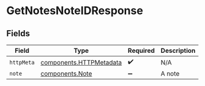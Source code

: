 # GetNotesNoteIDResponse


## Fields

| Field                                                              | Type                                                               | Required                                                           | Description                                                        |
| ------------------------------------------------------------------ | ------------------------------------------------------------------ | ------------------------------------------------------------------ | ------------------------------------------------------------------ |
| `httpMeta`                                                         | [components.HTTPMetadata](../../models/components/httpmetadata.md) | :heavy_check_mark:                                                 | N/A                                                                |
| `note`                                                             | [components.Note](../../models/components/note.md)                 | :heavy_minus_sign:                                                 | A note                                                             |